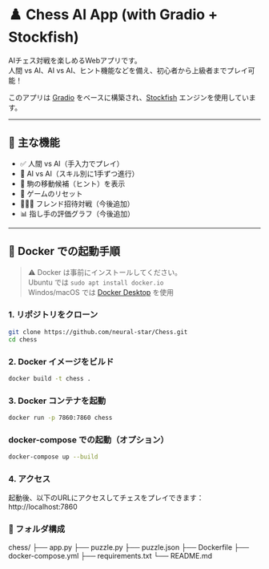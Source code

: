 # ♟️ Chess AI App (with Gradio + Stockfish)

AIチェス対戦を楽しめるWebアプリです。  
人間 vs AI、AI vs AI、ヒント機能などを備え、初心者から上級者までプレイ可能！

このアプリは [Gradio](https://www.gradio.app/) をベースに構築され、[Stockfish](https://stockfishchess.org/) エンジンを使用しています。

---

## 🚀 主な機能

- ✅ 人間 vs AI（手入力でプレイ）
- 🔁 AI vs AI（スキル別に1手ずつ進行）
- 🧠 駒の移動候補（ヒント）を表示
- 🔄 ゲームのリセット
- 🧑‍🤝‍🧑 フレンド招待対戦（今後追加）
- 📊 指し手の評価グラフ（今後追加）

---

## 🐳 Docker での起動手順

> ⚠️ Docker は事前にインストールしてください。  
> Ubuntu では `sudo apt install docker.io`  
> Windos/macOS では [Docker Desktop](https://www.docker.com/products/docker-desktop/) を使用

### 1. リポジトリをクローン

```bash
git clone https://github.com/neural-star/Chess.git
cd chess
```

### 2. Docker イメージをビルド

```bash
docker build -t chess .
```

### 3. Docker コンテナを起動

```bash
docker run -p 7860:7860 chess
```

### docker-compose での起動（オプション）

```bash
docker-compose up --build
```

### 4. アクセス

起動後、以下のURLにアクセスしてチェスをプレイできます：
http://localhost:7860

### 📁 フォルダ構成

chess/
├── app.py
├── puzzle.py
├── puzzle.json
├── Dockerfile
├── docker-compose.yml
├── requirements.txt
└── README.md

